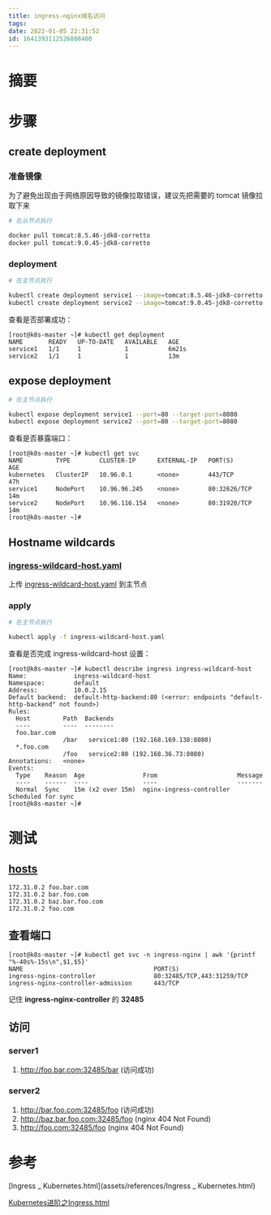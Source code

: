 ```yaml
---
title: ingress-nginx域名访问
tags: 
date: 2022-01-05 22:31:52
id: 1641393112526808400
---
```

# 摘要



# 步骤

## create deployment

### 准备镜像

为了避免出现由于网络原因导致的镜像拉取错误，建议先把需要的 tomcat 镜像拉取下来

```sh
# 在从节点执行

docker pull tomcat:8.5.46-jdk8-corretto
docker pull tomcat:9.0.45-jdk8-corretto
```

### deployment

```sh
# 在主节点执行

kubectl create deployment service1 --image=tomcat:8.5.46-jdk8-corretto --port=8080 
kubectl create deployment service2 --image=tomcat:9.0.45-jdk8-corretto --port=8080 

```

查看是否部署成功：

```
[root@k8s-master ~]# kubectl get deployment 
NAME       READY   UP-TO-DATE   AVAILABLE   AGE
service1   1/1     1            1           6m21s
service2   1/1     1            1           13m
```

## expose deployment

```sh
# 在主节点执行

kubectl expose deployment service1 --port=80 --target-port=8080
kubectl expose deployment service2 --port=80 --target-port=8080
```

查看是否暴露端口：

```
[root@k8s-master ~]# kubectl get svc
NAME         TYPE        CLUSTER-IP      EXTERNAL-IP   PORT(S)        AGE
kubernetes   ClusterIP   10.96.0.1       <none>        443/TCP        47h
service1     NodePort    10.96.96.245    <none>        80:32626/TCP   14m
service2     NodePort    10.96.116.154   <none>        80:31920/TCP   14m
[root@k8s-master ~]# 
```

## Hostname wildcards

###  [ingress-wildcard-host.yaml](assets/data/ingress-wildcard-host.yaml) 

上传  [ingress-wildcard-host.yaml](assets/data/ingress-wildcard-host.yaml) 到主节点

### apply

```sh
# 在主节点执行

kubectl apply -f ingress-wildcard-host.yaml
```

查看是否完成 ingress-wildcard-host 设置：

```
[root@k8s-master ~]# kubectl describe ingress ingress-wildcard-host
Name:             ingress-wildcard-host
Namespace:        default
Address:          10.0.2.15
Default backend:  default-http-backend:80 (<error: endpoints "default-http-backend" not found>)
Rules:
  Host         Path  Backends
  ----         ----  --------
  foo.bar.com  
               /bar   service1:80 (192.168.169.138:8080)
  *.foo.com    
               /foo   service2:80 (192.168.36.73:8080)
Annotations:   <none>
Events:
  Type    Reason  Age                From                      Message
  ----    ------  ----               ----                      -------
  Normal  Sync    15m (x2 over 15m)  nginx-ingress-controller  Scheduled for sync
[root@k8s-master ~]#
```

# 测试

##  [hosts](C:\Windows\System32\drivers\etc\hosts) 

```
172.31.0.2 foo.bar.com
172.31.0.2 bar.foo.com
172.31.0.2 baz.bar.foo.com
172.31.0.2 foo.com
```

## 查看端口

```
[root@k8s-master ~]# kubectl get svc -n ingress-nginx | awk '{printf "%-40s%-15s\n",$1,$5}'
NAME                                    PORT(S)        
ingress-nginx-controller                80:32485/TCP,443:31259/TCP
ingress-nginx-controller-admission      443/TCP
```

记住 **ingress-nginx-controller** 的 **32485** 

## 访问

### server1

1. http://foo.bar.com:32485/bar (访问成功)

### server2

1. http://bar.foo.com:32485/foo (访问成功)
2. http://baz.bar.foo.com:32485/foo (nginx 404 Not Found) 
3. http://foo.com:32485/foo (nginx 404 Not Found) 





# 参考

 [Ingress _ Kubernetes.html](assets/references/Ingress _ Kubernetes.html) 

 [Kubernetes进阶之Ingress.html](assets/references/Kubernetes进阶之Ingress.html) 









